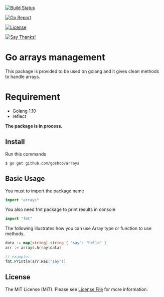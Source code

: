 [![Build Status](https://circleci.com/gh/goshco/arrays.svg?&style=shield)](https://circleci.com/gh/goshco/arrays)

[![Go Report](https://goreportcard.com/badge/github.com/goshco/arrays)](https://goreportcard.com/report/github.com/goshco/arrays)

[![License](https://img.shields.io/:license-mit-blue.svg?style=flat-square)](#license)

[![Say Thanks!](https://img.shields.io/badge/Say%20Thanks-!-1EAEDB.svg)](https://saythanks.io/to/iamalirezaj)

# Go arrays management

This package is provided to be used on golang and it gives clean methods to handle arrays.

# Requirement
* Golang 1.10
* reflect

**The package is in process.**

## Install
Run this commands

    $ go get github.com/goshco/arrays

## Basic Usage
You must to import the package name 
```go
import "arrays"
```
You also need fmt package to print results in console
```go
import "fmt"
```

The following illustrates how you can use Array type or function to use methods.
```go
data := map[string] string { "say": "hello" }
arr := arrays.Array(data)

// example:
fmt.Println(arr.Has("say"))
```

## License
The MIT License (MIT). Please see [License File](LICENSE.md) for more information.